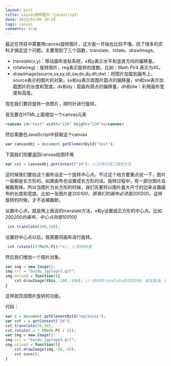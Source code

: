 ```yaml
---
layout: post
title: canvas旋转图片（javascript）
date: 2013/03/06 10:29
tags: canvas 
comments: true
---
```

 
最近在项目中需要用canvas旋转图片，这方面一开始也比较不懂。找了很多的资料才搞定这个问题。主要用到了三个函数，translate、rotate、drawImage。

* translate(x,y)：移动画布坐标系统，x和y表示水平和竖直方向的偏移量。
* rotate(reg)：旋转图片，reg表示旋转的度数。比如：Math.PI/4 表示为45。
* drawImage(source,sx,sy,sh,sw,dx,dy,dh,dw)：将图片加载到画布上。source表示的图片的对象，sx和sy表示距图片圆点的偏移量，sh和sw表示加载图片的长度和宽度。dx和dy：距画布原点的偏移量，dh和dw：利用画布宽度和高度。

现在我们要将旋转一张图片，顺时针进行旋转。

首先要在HTML上面增加一个canvas元素 

```html 
<canvas id="test" width="120" height="120"></canvas>
```

然后需要在JavaScript中获取这个canvas

```js
var canvasObj = document.getElementById("test");
```
下面我们则要返回canvas绘图环境

```js
var cxt = canvasObj.getContext("2d"); //2d表示用二维的方式
```
这时候我们要给这个画布设定一个旋转中心点。不过这个地方要重点说一下，图片一般都是长方形的。如果画布也设置成长方形的话。旋转过程中，有一部分图片会被截取掉。所以当图片为长方形的时候，我们先要将以图片最大尺寸的边来设置画布的长度和宽度。比如一张图片是200*100，那我们的画布必须是200*200。这样旋转的时候，才不会被截断。

设置中心点，就是用上面说的translate方法，x和y设置成正方形的中心点。比如200*200的画布，中心点则是100*100

```js
 cxt.translate(100,100);
```
 设置好中心点以后，我需要将画布进行旋转。 

```js
 cxt.rotate((2*Math.PI)/*4); //旋转90度
```
 然后我们增加一个图片对象。

```js
var img = new Image(); 
img.src = "baidu_jgylogo3.gif";
img.onload = function(){
	cxt.drawImage(this,-100,-100); //-100和translate的正向100，相互抵消。从而使图片的原点和画布的原点重合。         
}
```
这样就完成图片旋转的功能。

代码：

```js
var c = document.getElementById("myCanvas");  
var cxt = c.getContext("2d");  
cxt.translate(58,58);  
cxt.rotate( 2 * (Math.PI / 2));  
var img = new Image();  
img.src = "baidu_jgylogo3.gif";  
img.onload = function(){    
    cxt.drawImage(img,-58,-58);   
    cxt.save();
}  

```

